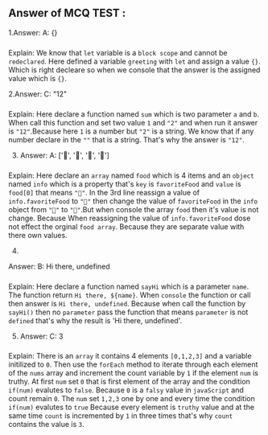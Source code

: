 ## Answer of MCQ TEST : 
1.Answer: A: {}
### 
Explain: We know that `let` variable is a `block scope` and cannot be `redeclared`. Here defined a variable `greeting` with `let` and assign a value `{}`. Which is right decleare so when we console that the answer is the assigned value which is `{}`.

2.Answer: C: "12"
###
Explain: Here declare a function named `sum` which is two parameter `a` and `b`. When call this function and set two value `1` and `"2"` and when run it answer is `"12"`.Because here `1` is a number but `"2"` is a string. We know that if any number declare in the `""` that is a string. That's why the answer is `"12"`. 

3. Answer: A: ['🍕', '🍫', '🥑', '🍔']
###
Explain: Here declare an `array` named `food` which is 4 items and an `object` named `info` which is a property that's `key` is `favoriteFood` and `value` is `food[0]` that means `"🍕"`. In the 3rd line reassign a value of `info.favoriteFood` to `"🍝"` then change the value of `favoriteFood` in the `info` object from `"🍕"` to `"🍝"`.But when console the array `food` then it's value is not change. Because When reassigning the value of `info.favoriteFood` dose not effect the orginal `food array`. Because they are separate value with there own values.

4.
Answer: B: Hi there, undefined
### 
Explain: Here declare a function named `sayHi` which is a parameter `name`. The function return `Hi there, ${name}`. When `console` the function or call then answer is `Hi there, undefined`. Because when call the function by `sayHi()` then no `parameter` pass the function that means `parameter` is not `defined` that's why the result is 'Hi there, undefined'.

5. Answer: C: 3
### 
Explain: There is an `array` it contains 4 elements `[0,1,2,3]` and a variable initilized  to `0`. Then use the `forEach` method to iterate through each element of the `nums` array and increment the count variable by `1` if the element `num` is truthy.
 At first `num` set `0` that is first element of the array and the condition `if(num)` evalutes to `false`. Because `0` is a `falsy` value in `javaScript` and count remain `0`. The `num` set `1,2,3` one by one and every time the condition `if(num)` evalutes to `true` Because every element is `truthy` value and at the same time `count` is incremented by `1` in three times that's why `count` contains the value is `3`.